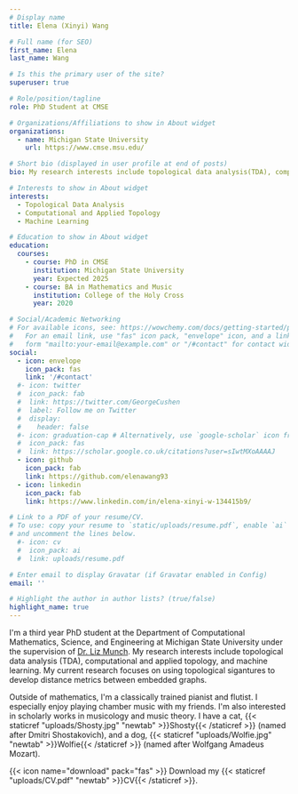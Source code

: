 ```yaml
---
# Display name
title: Elena (Xinyi) Wang

# Full name (for SEO)
first_name: Elena
last_name: Wang

# Is this the primary user of the site?
superuser: true

# Role/position/tagline
role: PhD Student at CMSE

# Organizations/Affiliations to show in About widget
organizations:
  - name: Michigan State University
    url: https://www.cmse.msu.edu/

# Short bio (displayed in user profile at end of posts)
bio: My research interests include topological data analysis(TDA), computational and applied topology, and machine learning.

# Interests to show in About widget
interests:
  - Topological Data Analysis
  - Computational and Applied Topology
  - Machine Learning

# Education to show in About widget
education:
  courses:
    - course: PhD in CMSE
      institution: Michigan State University
      year: Expected 2025
    - course: BA in Mathematics and Music
      institution: College of the Holy Cross
      year: 2020

# Social/Academic Networking
# For available icons, see: https://wowchemy.com/docs/getting-started/page-builder/#icons
#   For an email link, use "fas" icon pack, "envelope" icon, and a link in the
#   form "mailto:your-email@example.com" or "/#contact" for contact widget.
social:
  - icon: envelope
    icon_pack: fas
    link: '/#contact'
  #- icon: twitter
  #  icon_pack: fab
  #  link: https://twitter.com/GeorgeCushen
  #  label: Follow me on Twitter
  #  display:
  #    header: false
  #- icon: graduation-cap # Alternatively, use `google-scholar` icon from `ai` icon pack
  #  icon_pack: fas
  #  link: https://scholar.google.co.uk/citations?user=sIwtMXoAAAAJ
  - icon: github
    icon_pack: fab
    link: https://github.com/elenawang93
  - icon: linkedin
    icon_pack: fab
    link: https://www.linkedin.com/in/elena-xinyi-w-134415b9/

# Link to a PDF of your resume/CV.
# To use: copy your resume to `static/uploads/resume.pdf`, enable `ai` icons in `params.yaml`,
# and uncomment the lines below.
  #- icon: cv
  #  icon_pack: ai
  #  link: uploads/resume.pdf

# Enter email to display Gravatar (if Gravatar enabled in Config)
email: ''

# Highlight the author in author lists? (true/false)
highlight_name: true
---
```


I'm a third year PhD student at the Department of Computational Mathematics, Science, and Engineering at Michigan State University under the supervision of [Dr. Liz Munch](https://elizabethmunch.com/). My research interests include topological data analysis (TDA), computational and applied topology, and machine learning. My current research focuses on using topological sigantures to develop distance metrics between embedded graphs.

Outside of mathematics, I'm a classically trained pianist and flutist. I especially enjoy playing chamber music with my friends. I'm also interested in scholarly works in musicology and music theory. I have a cat, {{< staticref "uploads/Shosty.jpg" "newtab" >}}Shosty{{< /staticref >}} (named after Dmitri Shostakovich), and a dog, {{< staticref "uploads/Wolfie.jpg" "newtab" >}}Wolfie{{< /staticref >}} (named after Wolfgang Amadeus Mozart).

{{< icon name="download" pack="fas" >}} Download my {{< staticref "uploads/CV.pdf" "newtab" >}}CV{{< /staticref >}}.
